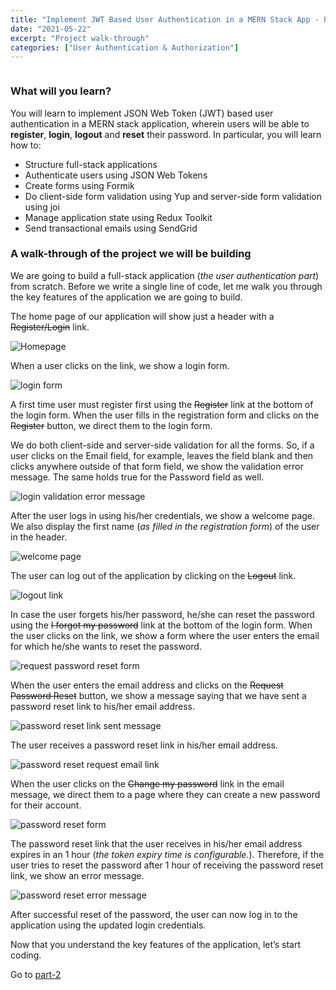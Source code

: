 ```yaml
---
title: "Implement JWT Based User Authentication in a MERN Stack App - Part 1"
date: "2021-05-22"
excerpt: "Project walk-through"
categories: ["User Authentication & Authorization"]
---
```


```toc

```

### What will you learn?

You will learn to implement JSON Web Token (JWT) based user authentication in a MERN stack application, wherein users will be able to **register**, **login**, **logout** and **reset** their password. In particular, you will learn how to:

- Structure full-stack applications
- Authenticate users using JSON Web Tokens
- Create forms using Formik
- Do client-side form validation using Yup and server-side form validation using joi
- Manage application state using Redux Toolkit
- Send transactional emails using SendGrid

### A walk-through of the project we will be building

We are going to build a full-stack application (_the user authentication part_) from scratch. Before we write a single line of code, let me walk you through the key features of the application we are going to build.

The home page of our application will show just a header with a ~~Register/Login~~ link.

![Homepage](../images/userAuthentication/projectWalkthrough/homePage.png)

When a user clicks on the link, we show a login form.

![login form](../images/userAuthentication/projectWalkthrough/loginForm.png)

A first time user must register first using the ~~Register~~ link at the bottom of the login form. When the user fills in the registration form and clicks on the ~~Register~~ button, we direct them to the login form.

We do both client-side and server-side validation for all the forms. So, if a user clicks on the Email field, for example, leaves the field blank and then clicks anywhere outside of that form field, we show the validation error message. The same holds true for the Password field as well.

![login validation error message](../images/userAuthentication/projectWalkthrough/loginValidationError.png)

After the user logs in using his/her credentials, we show a welcome page. We also display the first name (_as filled in the registration form_) of the user in the header.

![welcome page](../images/userAuthentication/projectWalkthrough/welcomeScreen.png)

The user can log out of the application by clicking on the ~~Logout~~ link.

![logout link](../images/userAuthentication/projectWalkthrough/logout.png)

In case the user forgets his/her password, he/she can reset the password using the ~~I forgot my password~~ link at the bottom of the login form. When the user clicks on the link, we show a form where the user enters the email for which he/she wants to reset the password.

![request password reset form](../images/userAuthentication/projectWalkthrough/requestPasswordReset.png)

When the user enters the email address and clicks on the ~~Request Password Reset~~ button, we show a message saying that we have sent a password reset link to his/her email address.

![password reset link sent message](../images/userAuthentication/projectWalkthrough/resetPasswordSuccess.png)

The user receives a password reset link in his/her email address.

![password reset request email link](../images/userAuthentication/projectWalkthrough/passwordResetEmail.png)

When the user clicks on the ~~Change my password~~ link in the email message, we direct them to a page where they can create a new password for their account.

![password reset form](../images/userAuthentication/projectWalkthrough/passwordReset.png)

The password reset link that the user receives in his/her email address expires in an 1 hour (_the token expiry time is configurable._). Therefore, if the user tries to reset the password after 1 hour of receiving the password reset link, we show an error message.

![password reset error message](../images/userAuthentication/projectWalkthrough/passwordResetInvalid.png)

After successful reset of the password, the user can now log in to the application using the updated login credentials.

Now that you understand the key features of the application, let’s start coding.

Go to [part-2](https://hemanta.io/implement-jwt-based-user-authentication-in-a-mern-stack-app-part-2/)
